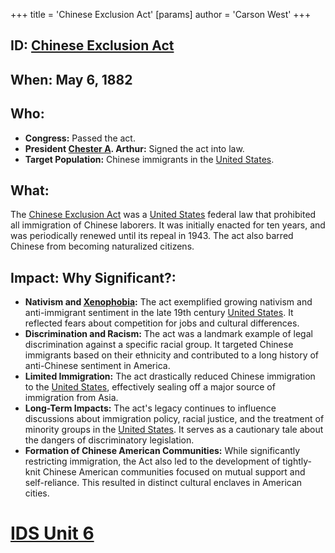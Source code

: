 +++
 title = 'Chinese Exclusion Act'
[params]
	author = 'Carson West'
+++
## ID: [Chinese Exclusion Act](./../chinese-exclusion-act/)

## When: May 6, 1882

## Who: 
* **Congress:** Passed the act.  
* **President [Chester A](./../chester-a/). Arthur:** Signed the act into law.
* **Target Population:** Chinese immigrants in the [United States](./../united-states/).

## What: 
The [Chinese Exclusion Act](./../chinese-exclusion-act/) was a [United States](./../united-states/) federal law that prohibited all immigration of Chinese laborers.  It was initially enacted for ten years, and was periodically renewed until its repeal in 1943.  The act also barred Chinese from becoming naturalized citizens.

## Impact: Why Significant?:
* **Nativism and [Xenophobia](./../xenophobia/):** The act exemplified growing nativism and anti-immigrant sentiment in the late 19th century [United States](./../united-states/).  It reflected fears about competition for jobs and cultural differences.
* **Discrimination and Racism:** The act was a landmark example of legal discrimination against a specific racial group.  It targeted Chinese immigrants based on their ethnicity and contributed to a long history of anti-Chinese sentiment in America.
* **Limited Immigration:** The act drastically reduced Chinese immigration to the [United States](./../united-states/), effectively sealing off a major source of immigration from Asia.
* **Long-Term Impacts:** The act's legacy continues to influence discussions about immigration policy, racial justice, and the treatment of minority groups in the [United States](./../united-states/).  It serves as a cautionary tale about the dangers of discriminatory legislation.
* **Formation of Chinese American Communities:** While significantly restricting immigration, the Act also led to the development of tightly-knit Chinese American communities focused on mutual support and self-reliance.  This resulted in distinct cultural enclaves in American cities.


# [IDS Unit 6](./../ids-unit-6/)